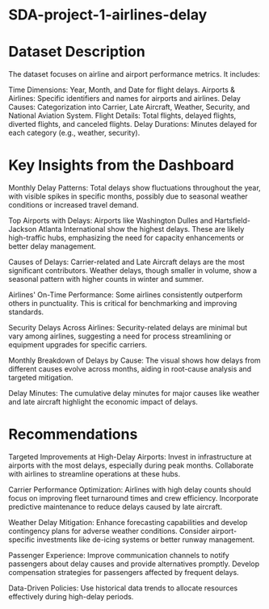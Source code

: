 # SDA-project-1-airlines-delay

# Dataset Description
The dataset focuses on airline and airport performance metrics. It includes:

Time Dimensions: Year, Month, and Date for flight delays.
Airports & Airlines: Specific identifiers and names for airports and airlines.
Delay Causes: Categorization into Carrier, Late Aircraft, Weather, Security, and National Aviation System.
Flight Details: Total flights, delayed flights, diverted flights, and canceled flights.
Delay Durations: Minutes delayed for each category (e.g., weather, security).

# Key Insights from the Dashboard

Monthly Delay Patterns: Total delays show fluctuations throughout the year, with visible spikes in specific months, possibly due to seasonal weather conditions or increased travel demand.

Top Airports with Delays: Airports like Washington Dulles and Hartsfield-Jackson Atlanta International show the highest delays. These are likely high-traffic hubs, emphasizing the need for capacity enhancements or better delay management.

Causes of Delays: Carrier-related and Late Aircraft delays are the most significant contributors. Weather delays, though smaller in volume, show a seasonal pattern with higher counts in winter and summer.

Airlines' On-Time Performance: Some airlines consistently outperform others in punctuality. This is critical for benchmarking and improving standards.

Security Delays Across Airlines: Security-related delays are minimal but vary among airlines, suggesting a need for process streamlining or equipment upgrades for specific carriers.

Monthly Breakdown of Delays by Cause: The visual shows how delays from different causes evolve across months, aiding in root-cause analysis and targeted mitigation.

Delay Minutes: The cumulative delay minutes for major causes like weather and late aircraft highlight the economic impact of delays.

# Recommendations

Targeted Improvements at High-Delay Airports: Invest in infrastructure at airports with the most delays, especially during peak months. Collaborate with airlines to streamline operations at these hubs.

Carrier Performance Optimization: Airlines with high delay counts should focus on improving fleet turnaround times and crew efficiency. Incorporate predictive maintenance to reduce delays caused by late aircraft.

Weather Delay Mitigation: Enhance forecasting capabilities and develop contingency plans for adverse weather conditions. Consider airport-specific investments like de-icing systems or better runway management.

Passenger Experience: Improve communication channels to notify passengers about delay causes and provide alternatives promptly. Develop compensation strategies for passengers affected by frequent delays.

Data-Driven Policies: Use historical data trends to allocate resources effectively during high-delay periods.

